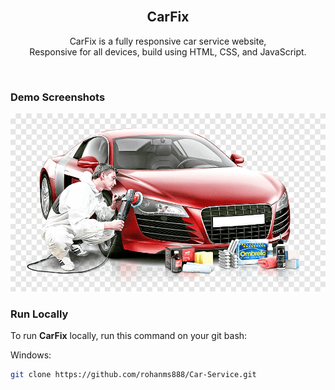 <div align="center">
  
  

  
  <br />

  <h2 align="center">CarFix</h2>

  CarFix is a fully responsive car service website, <br />Responsive for all devices, build using HTML, CSS, and JavaScript.

  <a href="https://codewithsadee.github.io/CarFix/"><strong></strong></a>

</div>

<br />

### Demo Screenshots

![CarFix Desktop Demo](./readme-images/desktop.png "Desktop Demo")



### Run Locally

To run **CarFix** locally, run this command on your git bash:



Windows:

```bash
git clone https://github.com/rohanms888/Car-Service.git
```





